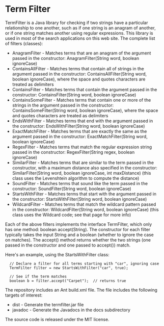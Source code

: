 # Term Filter
TermFilter is a Java library for checking if two strings have a particular relationship to one another, such as if one string is an anagram of another, or if one string matches another using regular expressions. This library is used in most of the search applications on this web site. The complete list of filters (classes):

* AnagramFilter - Matches terms that are an anagram of the argument passed in the constructor: AnagramFilter(String word, boolean ignoreCase)
* ContainsAllFilter - Matches terms that contain all of strings in the argument passed in the constructor: ContainsAllFilter(String word, boolean ignoreCase), where the space and quotes characters are treated as delimiters
* ContainsFilter - Matches terms that contain the argument passed in the constructor: ContainsFilter(String word, boolean ignoreCase)
* ContainsSomeFilter - Matches terms that contain one or more of the strings in the argument passed in the constructor: ContainsSomeFilter(String word, boolean ignoreCase), where the space and quotes characters are treated as delimiters
* EndsWithFilter - Matches terms that end with the argument passed in the constructor: EndsWithFilter(String word, boolean ignoreCase)
* ExactMatchFilter - Matches terms that are exactly the same as the argument passed in the constructor: ExactMatchFilter(String word, boolean ignoreCase)
* RegexFilter - Matches terms that match the regular expression string passed in the constructor: RegexFilter(String regex, boolean ignoreCase)
* SimilarFilter - Matches terms that are similar to the term passed in the constructor, with a maximum distance also specified in the constructor: SimilarFilter(String word, boolean ignoreCase, int maxDistance) (this class uses the Levenshtein algorithm to compute the distance)
* SoundFilter - Matches terms that sound like the term passed in the constructor: SoundFilter(String word, boolean ignoreCase)
* StartsWithFilter - Matches terms that start with the argument passed in the constructor: StartsWithFilter(String word, boolean ignoreCase)
* WildcardFilter - Matches terms that match the wildcard pattern passed in the constructor: WildcardFilter(String word, boolean ignoreCase) (this class uses the Wildcard code; see that page for more info)

Each of the above filters implements the interface TermFilter, which only has one method: boolean accept(String). The constructor for each filter typically takes the input String and a boolean (whether to ignore the case on matches). The accept() method returns whether the two strings (one passed in the constructor and one passed to accept()) match.

Here's an example, using the StartsWithFilter class:

```
  // Declare a filter for all terms starting with "car", ignoring case
  TermFilter filter = new StartsWithFilter("car", true);
  
  // See if the term matches
  boolean b = filter.accept("Carpet");  // returns true
```

The repository includes an Ant build.xml file. The file includes the following targets of interest:

* dist - Generate the termfilter.jar file
* javadoc - Generate the Javadocs in the docs subdirectory

The source code is released under the MIT license.
